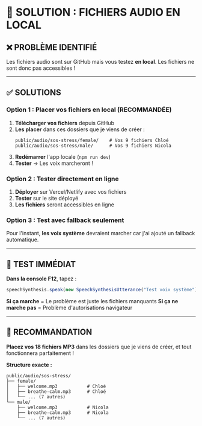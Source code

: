 # 🎯 SOLUTION : FICHIERS AUDIO EN LOCAL

## ❌ **PROBLÈME IDENTIFIÉ**

Les fichiers audio sont sur GitHub mais vous testez **en local**. Les fichiers ne sont donc pas accessibles !

---

## ✅ **SOLUTIONS**

### **Option 1 : Placer vos fichiers en local (RECOMMANDÉE)**

1. **Télécharger vos fichiers** depuis GitHub
2. **Les placer** dans ces dossiers que je viens de créer :
   ```
   public/audio/sos-stress/female/    # Vos 9 fichiers Chloé
   public/audio/sos-stress/male/      # Vos 9 fichiers Nicola
   ```
3. **Redémarrer** l'app locale (`npm run dev`)
4. **Tester** → Les voix marcheront !

### **Option 2 : Tester directement en ligne**

1. **Déployer** sur Vercel/Netlify avec vos fichiers
2. **Tester** sur le site déployé
3. **Les fichiers** seront accessibles en ligne

### **Option 3 : Test avec fallback seulement**

Pour l'instant, **les voix système** devraient marcher car j'ai ajouté un fallback automatique.

---

## 🔧 **TEST IMMÉDIAT**

**Dans la console F12**, tapez :
```javascript
speechSynthesis.speak(new SpeechSynthesisUtterance("Test voix système"));
```

**Si ça marche** = Le problème est juste les fichiers manquants
**Si ça ne marche pas** = Problème d'autorisations navigateur

---

## 🎯 **RECOMMANDATION**

**Placez vos 18 fichiers MP3** dans les dossiers que je viens de créer, et tout fonctionnera parfaitement !

**Structure exacte :**
```
public/audio/sos-stress/
├── female/
│   ├── welcome.mp3           # Chloé
│   ├── breathe-calm.mp3      # Chloé
│   └── ... (7 autres)
└── male/
    ├── welcome.mp3           # Nicola
    ├── breathe-calm.mp3      # Nicola
    └── ... (7 autres)
```